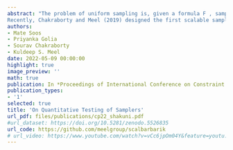 ```yaml
---
abstract: "The problem of uniform sampling is, given a formula F , sample solutions of F uniformly atrandom from the solution space of F . Uniform sampling is a fundamental problem with widespread applications, including configuration testing, bug synthesis, function synthesis, and many more. State-of-the-art approaches for uniform sampling have a trade-off between scalability and theoretical guarantees. Many state of the art uniform samplers do not provide any theoretical guarantees on the distribution of samples generated, however, empirically they have shown promising results. In such cases, the main challenge is to test whether the distribution according to which samples are generated is indeed uniform or not.
Recently, Chakraborty and Meel (2019) designed the first scalable sampling tester, Barbarik, based on a grey-box sampling technique for testing if the distribution, according to which the given sampler is sampling, is close to the uniform or far from uniform. They were able to show that many off-the-self samplers are far from a uniform sampler. The availability of Barbarik increased the test-driven development of samplers. More recently, Golia, Soos, Chakraborty and Meel (2021), designed a uniform like sampler, CMSGen, which was shown to be accepted by Barbarik on all the instances. However, CMSGen does not provide any theoretical analysis of the sampling quality. CMSGen leads us to observe the need for a tester to provide a quantitative answer to determine the quality of underlying samplers instead of merely a qualitative answer of Accept or Reject. Towards this goal, we design a computational hardness-based tester ScalBarbarik that provides a more nuanced analysis of the quality of a sampler. ScalBarbarik allows more expressive measurement of the quality of the underlying samplers. We empirically show that the state-of-the-art sampler, CMSGen is not accepted as a uniform-like sampler by ScalBarbarik. Furthermore, we show that ScalBarbarik can be used to design a sampler that can achieve balance between scalability and uniformity."
authors:
- Mate Soos
- Priyanka Golia
- Sourav Chakraborty
- Kuldeep S. Meel
date: 2022-05-09 00:00:00
highlight: true
image_preview: ''
math: true
publication: In *Proceedings of International Conference on Constraint Programming (CP)*
publication_types:
- '1'
selected: true
title: 'On Quantitative Testing of Samplers'
url_pdf: files/publications/cp22_shakuni.pdf
#url_dataset: https://doi.org/10.5281/zenodo.5526835
url_code: https://github.com/meelgroup/scalbarbarik
# url_video: https://www.youtube.com/watch?v=vCc6jpOm04Y&feature=youtu.be
---
```


